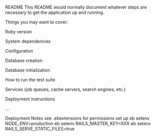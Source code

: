 README
This README would normally document whatever steps are necessary to get the application up and running.

Things you may want to cover:

Ruby version

System dependencies

Configuration

Database creation

Database initialization

How to run the test suite

Services (job queues, cache servers, search engines, etc.)

Deployment instructions

...

Deployment Notes
see .ebextensions for permissions set up eb setenv NODE_ENV=production eb setenv RAILS_MASTER_KEY=XXX eb setenv RAILS_SERVE_STATIC_FILES=true
